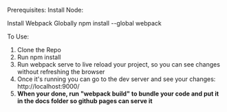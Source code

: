 Prerequisites:
Install Node:

Install Webpack Globally
npm install --global webpack

To Use:

1.  Clone the Repo
2.  Run npm install
3.  Run webpack serve to live reload your project, so you can see changes without refreshing the browser
4.  Once it's running you can go to the dev server and see your changes: http://localhost:9000/
5.  **When your done, run "webpack build" to bundle your code and put it in the docs folder so github pages can serve it**

